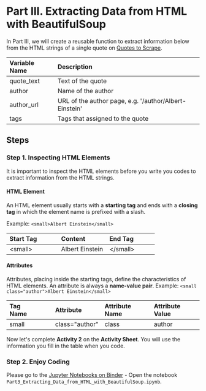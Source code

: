 # Part III. Extracting Data from HTML with BeautifulSoup

In Part III, we will create a reusable function to extract information below from the HTML strings of a single quote on [Quotes to Scrape](http://quotes.toscrape.com/).

| **Variable Name** | **Description**                                        |
| :---------------- | :----------------------------------------------------- |
| quote_text        | Text of the quote                                      |
| author            | Name of the author                                     |
| author_url        | URL of the author page, e.g. '/author/Albert-Einstein' |
| tags              | Tags that assigned to the quote                        |



## Steps

### Step 1. Inspecting HTML Elements

It is important to inspect the HTML elements before you write you codes to extract information from the HTML strings.



#### HTML Element

An HTML element usually starts with a **starting tag** and ends with a
**closing tag** in which the element name is prefixed with a slash.

Example: `<small>Albert Einstein</small>`

| Start  Tag &nbsp;&nbsp;&nbsp;&nbsp;&nbsp;&nbsp;&nbsp;&nbsp;&nbsp;&nbsp; | Content         &nbsp;&nbsp;&nbsp;&nbsp;&nbsp;&nbsp;&nbsp;&nbsp;&nbsp;&nbsp; | End Tag &nbsp;&nbsp;&nbsp;&nbsp;&nbsp;&nbsp;&nbsp;&nbsp;&nbsp;&nbsp; |
| :----------------------------------------------------------- | :----------------------------------------------------------- | :----------------------------------------------------------- |
| &lt;small>                                                   | Albert Einstein                                              | &lt;/small>                                                  |



#### Attributes

Attributes, placing inside the starting tags, define the characteristics
of HTML elements. An attribute is always a **name-value pair**.
Example: `<small class="author">Albert Einstein</small>`

| Tag Name&nbsp;&nbsp;&nbsp;&nbsp;&nbsp;&nbsp;&nbsp;&nbsp;&nbsp;&nbsp; | Attribute&nbsp;&nbsp;&nbsp;&nbsp;&nbsp;&nbsp;&nbsp;&nbsp;&nbsp;&nbsp; | Attribute Name&nbsp;&nbsp;&nbsp;&nbsp;&nbsp;&nbsp;&nbsp;&nbsp; | Attribute Value&nbsp;&nbsp;&nbsp;&nbsp;&nbsp;&nbsp;&nbsp;&nbsp; |
| :----------------------------------------------------------- | :----------------------------------------------------------- | :----------------------------------------------------------- | :----------------------------------------------------------- |
| small                                                        | class="author"                                               | class                                                        | author                                                       |



Now let's complete **Activity 2** on the **Activity Sheet**. You will use the information you fill in the table when you code.



### Step 2. Enjoy Coding

Please go to the [Jupyter Notebooks on Binder](https://mybinder.org/v2/gh/nuslds/intro-beautifulsoup/master/) - Open the notebook `Part3_Extracting_Data_from_HTML_with_BeautifulSoup.ipynb`.





